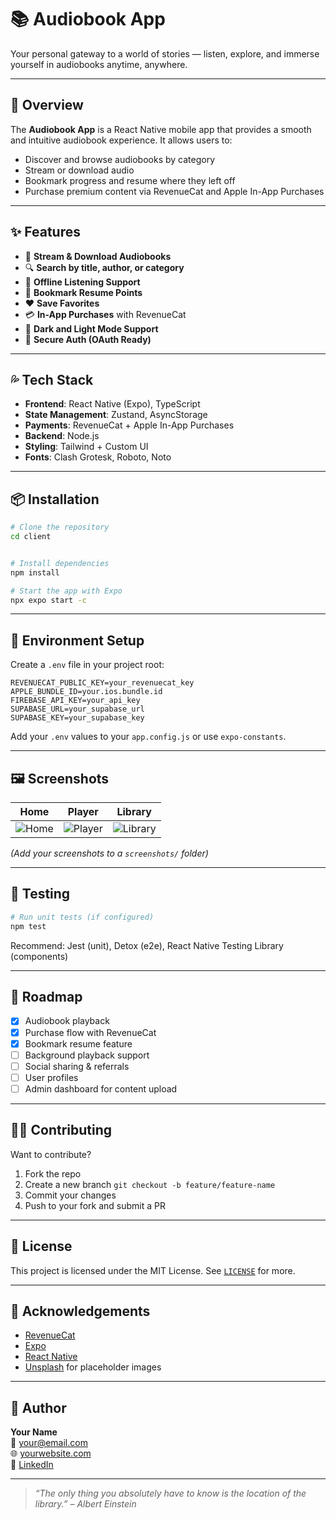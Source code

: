 # 📚 Audiobook App

Your personal gateway to a world of stories — listen, explore, and immerse yourself in audiobooks anytime, anywhere.

---

## 🎷 Overview

The **Audiobook App** is a React Native mobile app that provides a smooth and intuitive audiobook experience. It allows users to:

- Discover and browse audiobooks by category
- Stream or download audio
- Bookmark progress and resume where they left off
- Purchase premium content via RevenueCat and Apple In-App Purchases

---

## ✨ Features

- 🎵 **Stream & Download Audiobooks**
- 🔍 **Search by title, author, or category**
- 📀 **Offline Listening Support**
- 📌 **Bookmark Resume Points**
- ❤️ **Save Favorites**
- 💳 **In-App Purchases** with RevenueCat
- 🌙 **Dark and Light Mode Support**
- 🔐 **Secure Auth (OAuth Ready)**

---

## 💦 Tech Stack

- **Frontend**: React Native (Expo), TypeScript
- **State Management**: Zustand, AsyncStorage
- **Payments**: RevenueCat + Apple In-App Purchases
- **Backend**: Node.js
- **Styling**: Tailwind + Custom UI
- **Fonts**: Clash Grotesk, Roboto, Noto

---

## 📦 Installation

```bash
# Clone the repository
cd client


# Install dependencies
npm install

# Start the app with Expo
npx expo start -c
```

---

## 🔐 Environment Setup

Create a `.env` file in your project root:

```
REVENUECAT_PUBLIC_KEY=your_revenuecat_key
APPLE_BUNDLE_ID=your.ios.bundle.id
FIREBASE_API_KEY=your_api_key
SUPABASE_URL=your_supabase_url
SUPABASE_KEY=your_supabase_key
```

Add your `.env` values to your `app.config.js` or use `expo-constants`.

---

## 🖼️ Screenshots

| Home | Player | Library |
|------|--------|---------|
| ![Home](screenshots/home.png) | ![Player](screenshots/player.png) | ![Library](screenshots/library.png) |

_(Add your screenshots to a `screenshots/` folder)_

---

## 🧪 Testing

```bash
# Run unit tests (if configured)
npm test
```

Recommend: Jest (unit), Detox (e2e), React Native Testing Library (components)

---

## 🚀 Roadmap

- [x] Audiobook playback
- [x] Purchase flow with RevenueCat
- [x] Bookmark resume feature
- [ ] Background playback support
- [ ] Social sharing & referrals
- [ ] User profiles
- [ ] Admin dashboard for content upload

---

## 🧑‍💼 Contributing

Want to contribute?

1. Fork the repo
2. Create a new branch `git checkout -b feature/feature-name`
3. Commit your changes
4. Push to your fork and submit a PR

---

## 📄 License

This project is licensed under the MIT License. See [`LICENSE`](./LICENSE) for more.

---

## 🙏 Acknowledgements

- [RevenueCat](https://www.revenuecat.com/)
- [Expo](https://expo.dev/)
- [React Native](https://reactnative.dev/)
- [Unsplash](https://unsplash.com) for placeholder images

---

## 👤 Author

**Your Name**  
📧 your@email.com  
🌐 [yourwebsite.com](https://yourwebsite.com)  
💼 [LinkedIn](https://linkedin.com/in/yourprofile)

---

> _“The only thing you absolutely have to know is the location of the library.” – Albert Einstein_
